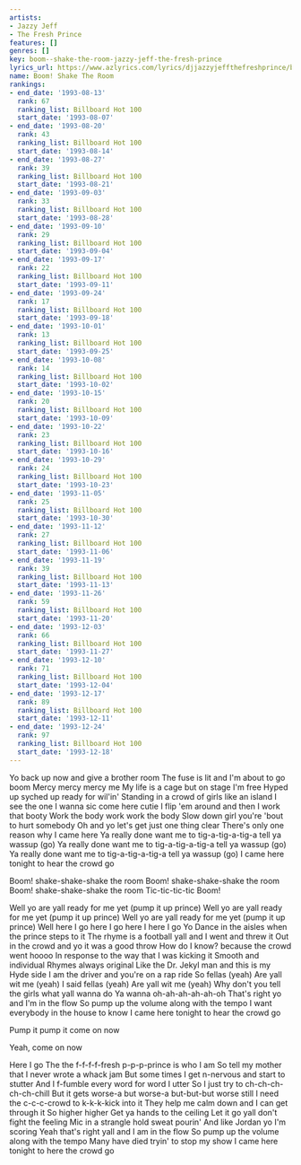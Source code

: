 ```yaml
---
artists:
- Jazzy Jeff
- The Fresh Prince
features: []
genres: []
key: boom--shake-the-room-jazzy-jeff-the-fresh-prince
lyrics_url: https://www.azlyrics.com/lyrics/djjazzyjeffthefreshprince/boomshaketheroom.html
name: Boom! Shake The Room
rankings:
- end_date: '1993-08-13'
  rank: 67
  ranking_list: Billboard Hot 100
  start_date: '1993-08-07'
- end_date: '1993-08-20'
  rank: 43
  ranking_list: Billboard Hot 100
  start_date: '1993-08-14'
- end_date: '1993-08-27'
  rank: 39
  ranking_list: Billboard Hot 100
  start_date: '1993-08-21'
- end_date: '1993-09-03'
  rank: 33
  ranking_list: Billboard Hot 100
  start_date: '1993-08-28'
- end_date: '1993-09-10'
  rank: 29
  ranking_list: Billboard Hot 100
  start_date: '1993-09-04'
- end_date: '1993-09-17'
  rank: 22
  ranking_list: Billboard Hot 100
  start_date: '1993-09-11'
- end_date: '1993-09-24'
  rank: 17
  ranking_list: Billboard Hot 100
  start_date: '1993-09-18'
- end_date: '1993-10-01'
  rank: 13
  ranking_list: Billboard Hot 100
  start_date: '1993-09-25'
- end_date: '1993-10-08'
  rank: 14
  ranking_list: Billboard Hot 100
  start_date: '1993-10-02'
- end_date: '1993-10-15'
  rank: 20
  ranking_list: Billboard Hot 100
  start_date: '1993-10-09'
- end_date: '1993-10-22'
  rank: 23
  ranking_list: Billboard Hot 100
  start_date: '1993-10-16'
- end_date: '1993-10-29'
  rank: 24
  ranking_list: Billboard Hot 100
  start_date: '1993-10-23'
- end_date: '1993-11-05'
  rank: 25
  ranking_list: Billboard Hot 100
  start_date: '1993-10-30'
- end_date: '1993-11-12'
  rank: 27
  ranking_list: Billboard Hot 100
  start_date: '1993-11-06'
- end_date: '1993-11-19'
  rank: 39
  ranking_list: Billboard Hot 100
  start_date: '1993-11-13'
- end_date: '1993-11-26'
  rank: 59
  ranking_list: Billboard Hot 100
  start_date: '1993-11-20'
- end_date: '1993-12-03'
  rank: 66
  ranking_list: Billboard Hot 100
  start_date: '1993-11-27'
- end_date: '1993-12-10'
  rank: 71
  ranking_list: Billboard Hot 100
  start_date: '1993-12-04'
- end_date: '1993-12-17'
  rank: 89
  ranking_list: Billboard Hot 100
  start_date: '1993-12-11'
- end_date: '1993-12-24'
  rank: 97
  ranking_list: Billboard Hot 100
  start_date: '1993-12-18'
---
```


Yo back up now and give a brother room
The fuse is lit and I'm about to go boom
Mercy mercy mercy me
My life is a cage but on stage I'm free
Hyped up syched up ready for wil'in'
Standing in a crowd of girls like an island
I see the one I wanna sic come here cutie
I flip 'em around and then I work that booty
Work the body work work the body
Slow down girl you're 'bout to hurt somebody
Oh and yo let's get just one thing clear
There's only one reason why I came here
Ya really done want me to tig-a-tig-a-tig-a tell ya wassup (go)
Ya really done want me to tig-a-tig-a-tig-a tell ya wassup (go)
Ya really done want me to tig-a-tig-a-tig-a tell ya wassup (go)
I came here tonight to hear the crowd go


Boom! shake-shake-shake the room
Boom! shake-shake-shake the room
Boom! shake-shake-shake the room
Tic-tic-tic-tic Boom!

Well yo are yall ready for me yet
(pump it up prince)
Well yo are yall ready for me yet
(pump it up prince)
Well yo are yall ready for me yet
(pump it up prince)
Well here I go here I go here I here I go
Yo
Dance in the aisles when the prince steps to it
The rhyme is a football yall and I went and threw it
Out in the crowd and yo it was a good throw
How do I know? because the crowd went hoooo
In response to the way that I was kicking it
Smooth and individual
Rhymes always original
Like the Dr. Jekyl man and this is my Hyde side
I am the driver and you're on a rap ride
So fellas (yeah)
Are yall wit me (yeah)
I said fellas (yeah)
Are yall wit me (yeah)
Why don't you tell the girls what yall wanna do
Ya wanna oh-ah-ah-ah-ah-oh
That's right yo and I'm in the flow
So pump up the volume along with the tempo
I want everybody in the house to know
I came here tonight to hear the crowd go



Pump it pump it come on now

Yeah, come on now



Here I go
The the f-f-f-f-fresh p-p-p-prince is who I am
So tell my mother that I never wrote a whack jam
But some times I get n-nervous and start to stutter
And I f-fumble every word for word I utter
So I just try to ch-ch-ch-ch-ch-chill
But it gets worse-a but worse-a but-but-but worse still
I need the c-c-c-crowd to k-k-k-kick into it
They help me calm down and I can get through it
So higher higher
Get ya hands to the ceiling
Let it go yall don't fight the feeling
Mic in a strangle hold sweat pourin'
And like Jordan yo I'm scoring
Yeah that's right yall and I am in the flow
So pump up the volume along with the tempo
Many have died tryin' to stop my show
I came here tonight to here the crowd go

